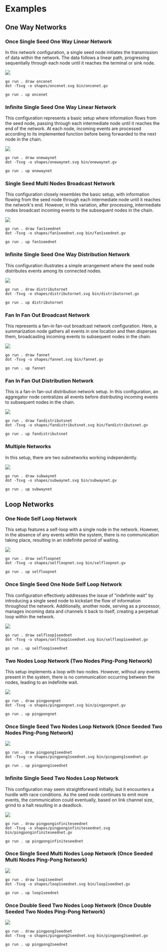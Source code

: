 # Examples

## One Way Networks

### Once Single Seed One Way Linear Network

In this network configuration, a single seed node initiates the transmission of data within the network. The data
follows a linear path, progressing sequentially through each node until it reaches the terminal or sink node.

![](shapes/oncenet.svg)

```shell
go run . draw oncenet
dot -Tsvg -o shapes/oncenet.svg bin/oncenet.gv
```

```shell
go run . up oncenet
```

### Infinite Single Seed One Way Linear Network

This configuration represents a basic setup where information flows from the seed node, passing through each
intermediate node until it reaches the end of the network. At each node, incoming events are processed according to its
implemented function before being forwarded to the next node in the chain.

![](shapes/onewaynet.svg)

```shell
go run . draw onewaynet
dot -Tsvg -o shapes/onewaynet.svg bin/onewaynet.gv
```

```shell
go run . up onewaynet
```

### Single Seed Multi Nodes Broadcast Network

This configuration closely resembles the basic setup, with information flowing from the seed node through each
intermediate node until it reaches the network's end. However, in this variation, after processing, intermediate nodes
broadcast incoming events to the subsequent nodes in the chain.

![](shapes/fan1seednet.svg)

```shell
go run . draw fan1seednet
dot -Tsvg -o shapes/fan1seednet.svg bin/fan1seednet.gv
```

```shell
go run . up fan1seednet
```

### Infinite Single Seed One Way Distribution Network

This configuration illustrates a simple arrangement where the seed node distributes events among its connected nodes.

![](shapes/distributornet.svg)

```shell
go run . draw distributornet
dot -Tsvg -o shapes/distributornet.svg bin/distributornet.gv
```

```shell
go run . up distributornet
```

### Fan In Fan Out Broadcast Network

This represents a fan-in fan-out broadcast network configuration. Here, a summarization node gathers all events in one
location and then disperses them, broadcasting incoming events to subsequent nodes in the chain.

![](shapes/fannet.svg)

```shell
go run . draw fannet
dot -Tsvg -o shapes/fannet.svg bin/fannet.gv
```

```shell
go run . up fannet
```

### Fan In Fan Out Distribution Network

This is a fan-in fan-out distribution network setup. In this configuration, an aggregator node centralizes all events
before distributing incoming events to subsequent nodes in the chain.

![](shapes/fandistributsnet.svg)

```shell
go run . draw fandistributsnet
dot -Tsvg -o shapes/fandistributsnet.svg bin/fandistributsnet.gv
```

```shell
go run . up fandistributsnet
```

### Multiple Networks

In this setup, there are two subnetworks working independently.

![](shapes/subwaynet.svg)

```shell
go run . draw subwaynet
dot -Tsvg -o shapes/subwaynet.svg bin/subwaynet.gv
```

```shell
go run . up subwaynet
```

## Loop Networks

### One Node Self Loop Network

This setup features a self-loop with a single node in the network. However, in the absence of any events within the
system, there is no communication taking place, resulting in an indefinite period of waiting.

![](shapes/selfloopnet.svg)

```shell
go run . draw selfloopnet
dot -Tsvg -o shapes/selfloopnet.svg bin/selfloopnet.gv
```

```shell
go run . up selfloopnet
```

### Once Single Seed One Node Self Loop Network

This configuration effectively addresses the issue of "indefinite wait" by introducing a single seed node to kickstart
the flow of information throughout the network. Additionally, another node, serving as a processor, manages incoming
data and channels it back to itself, creating a perpetual loop within the network.

![](shapes/selfloop1seednet.svg)

```shell
go run . draw selfloop1seednet
dot -Tsvg -o shapes/selfloop1seednet.svg bin/selfloop1seednet.gv
```

```shell
go run . up selfloop1seednet
```

### Two Nodes Loop Network (Two Nodes Ping-Pong Network)

This setup implements a loop with two nodes. However, without any events present in the system, there is no
communication occurring between the nodes, leading to an indefinite wait.

![](shapes/pingpongnet.svg)

```shell
go run . draw pingpongnet
dot -Tsvg -o shapes/pingpongnet.svg bin/pingpongnet.gv
```

```shell
go run . up pingpongnet
```

### Once Single Seed Two Nodes Loop Network (Once Seeded Two Nodes Ping-Pong Network)

![](shapes/pingpong1seednet.svg)

```shell
go run . draw pingpong1seednet
dot -Tsvg -o shapes/pingpong1seednet.svg bin/pingpong1seednet.gv
```

```shell
go run . up pingpong1seednet
```

### Infinite Single Seed Two Nodes Loop Network

This configuration may seem straightforward initially, but it encounters a hurdle with race conditions. As the seed node
continues to emit more events, the communication could eventually, based on link channel size, grind to a halt resulting
in a deadlock.

![](shapes/pingponginfiniteseednet.svg)

```shell
go run . draw pingponginfiniteseednet
dot -Tsvg -o shapes/pingponginfiniteseednet.svg bin/pingponginfiniteseednet.gv
```

```shell
go run . up pingponginfiniteseednet
```

### Once Single Seed Multi Nodes Loop Network (Once Seeded Multi Nodes Ping-Pong Network)

![](shapes/loop1seednet.svg)

```shell
go run . draw loop1seednet
dot -Tsvg -o shapes/loop1seednet.svg bin/loop1seednet.gv
```

```shell
go run . up loop1seednet
```

### Once Double Seed Two Nodes Loop Network (Once Double Seeded Two Nodes Ping-Pong Network)

![](shapes/pingpong2seednet.svg)

```shell
go run . draw pingpong2seednet
dot -Tsvg -o shapes/pingpong2seednet.svg bin/pingpong2seednet.gv
```

```shell
go run . up pingpong2seednet
```

